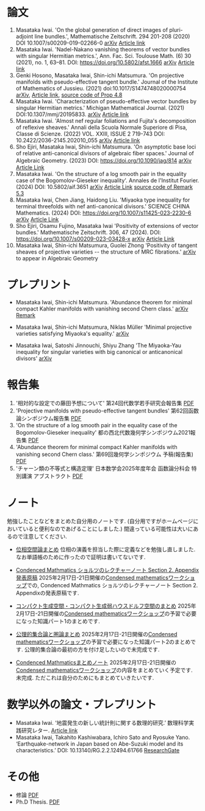 # **論文**

1. Masataka Iwai. 'On the global generation of direct images of pluri-adjoint line bundles.', Mathematische Zeitschrift. 294 201-208 (2020) DOI 10.1007/s00209-019-02266-0 [arXiv](https://arxiv.org/abs/1712.06293) [Article link](https://link.springer.com/article/10.1007/s00209-019-02266-0)
2. Masataka Iwai. 'Nadel-Nakano vanishing theorems of vector bundles with singular Hermitian metrics.', Ann. Fac. Sci. Toulouse Math. (6) 30 (2021), no. 1, 63–81. DOI: https://doi.org/10.5802/afst.1666 [arXiv](https://arxiv.org/abs/1802.01794) [Article link](https://afst.centre-mersenne.org/articles/10.5802/afst.1666/)
3. Genki Hosono, Masataka Iwai, Shin-ichi Matsumura. 'On projective manifolds with pseudo-effective tangent bundle.' Journal of the Institute of Mathematics of Jussieu. (2021) doi:10.1017/S1474748020000754
[arXiv](https://arxiv.org/abs/1908.06421), [Article link](https://www.cambridge.org/core/journals/journal-of-the-institute-of-mathematics-of-jussieu/article/abs/on-projective-manifolds-with-pseudoeffective-tangent-bundle/5C6BC1CD1D4F0E3A5CD8DDF2FD1D266F), [source code of Prop 4.8](https://github.com/masataka123/math/tree/master/polynommial)
4. Masataka Iwai. 'Characterization of pseudo-effective vector bundles by singular Hermitian metrics.' Michigan Mathematical Journal. (2021) DOI:10.1307/mmj/20195833. [arXiv](https://arxiv.org/abs/1804.02146) [Article link](https://projecteuclid.org/journals/michigan-mathematical-journal/advance-publication/Characterization-of-Pseudo-Effective-Vector-Bundles-by-Singular-Hermitian-Metrics/10.1307/mmj/20195833.short)
5. Masataka Iwai. 'Almost nef regular foliations and Fujita's decomposition of reflexive sheaves.' Annali della Scuola Normale Superiore di Pisa, Classe di Scienze. (2022) VOL. XXIII, ISSUE 2 719-743 DOI: 10.2422/2036-2145.202010_055 [arXiv](https://arxiv.org/abs/2007.13954) [Article link](https://journals.sns.it/index.php/annaliscienze/article/view/4935)
6. Sho Ejiri, Masataka Iwai, Shin-ichi Matsumura. 'On asymptotic base loci of relative anti-canonical divisors of algebraic fiber spaces.' Journal of Algebraic Geometry. (2023) DOI: https://doi.org/10.1090/jag/814 [arXiv](https://arxiv.org/abs/2005.04566)　[Article Link](https://www.ams.org/journals/jag/0000-000-00/S1056-3911-2023-00814-8/)
7. Masataka Iwai. 'On the structure of a log smooth pair in the equality case of the Bogomolov-Gieseker inequality'. Annales de l'Institut Fourier. (2024) DOI: 10.5802/aif.3651 [arXiv](https://arxiv.org/abs/2103.08779) [Article Link](https://aif.centre-mersenne.org/articles/10.5802/aif.3651/) [source code of Remark 5.3](https://github.com/masataka123/math/blob/master/chern.ipynb) 
8. Masataka Iwai, Chen Jiang, Haidong Liu. 'Miyaoka type inequality for terminal threefolds with nef anti-canonical divisors.' SCIENCE CHINA Mathematics. (2024) DOI: https://doi.org/10.1007/s11425-023-2230-6  [arXiv](https://arxiv.org/abs/2303.00268) [Article Link](https://link.springer.com/article/10.1007/s11425-023-2230-6) 
9. Sho Ejiri, Osamu Fujino, Masataka Iwai 'Positivity of extensions of vector bundles.' Mathematische Zeitschrift. 306, 47 (2024). DOI: https://doi.org/10.1007/s00209-023-03428-x [arXiv](https://arxiv.org/abs/2307.05022) [Article Link](https://link.springer.com/article/10.1007/s00209-023-03428-x)
10. Masataka Iwai, Shin-ichi Matsumura, Guolei Zhong 'Positivity of tangent sheaves of projective varieties -- the structure of MRC fibrations.'  [arXiv](https://arxiv.org/abs/2309.09489) to appear in Algebraic Geometry

# **プレプリント**

- Masataka Iwai, Shin-ichi Matsumura. 'Abundance theorem for minimal compact Kahler manifolds with vanishing second Chern class.' [arXiv](https://arxiv.org/abs/2205.10613) [Remark](https://masataka123.github.io/blog3/pdf/Torus_fibration_c2=0.pdf)

- Masataka Iwai, Shin-ichi Matsumura, Niklas Müller 'Minimal projective varieties satisfying Miyaoka's equality.'  [arXiv](https://arxiv.org/abs/2404.07568)

- Masataka Iwai, Satoshi Jinnouchi, Shiyu Zhang 'The Miyaoka-Yau inequality for singular varieties with big canonical or anticanonical divisors' [arXiv](https://arxiv.org/abs/2507.08522)

# **報告集**
1. '相対的な設定での藤田予想について' 第24回代数学若手研究会報告集 [PDF](https://masataka123.github.io/blog3/pdf/2019_02_18_hokoku.pdf)
2. 'Projective manifolds with pseudo-effective tangent bundles' 第62回函数論シンポジウム報告集 [PDF](https://masataka123.github.io/blog3/pdf/2019_11_02.pdf)
3.  'On the structure of a log smooth pair in the equality case of the Bogomolov-Gieseker inequality' 都の西北代数幾何学シンポジウム2021報告集 [PDF](https://masataka123.github.io/blog3/pdf/2021_10_31.pdf)
4. 'Abundance theorem for minimal compact Kahler manifolds with vanishing second Chern class.' 第69回幾何学シンポジウム 予稿(報告集) [PDF](https://masataka123.github.io/blog3/pdf/2022_07_20_Geometry_Symp_2022.pdf)
5. 'チャーン類の不等式と構造定理' 日本数学会2025年度年会 函数論分科会 特別講演 アブストラクト [PDF](https://masataka123.github.io/blog3/pdf/2025_01_日本数学会_homepage.pdf)


# **ノート**
勉強したことなどをまとめた自分用のノートです. (自分用ですがホームページにおいていると便利なのであげることにしました.) 
間違っている可能性は大いにあるので注意してください. 

- [位相空間論まとめ](https://masataka123.github.io/blog3/lecture/2022_集合と位相まとめ.pdf)
位相の演義を担当した際に定義などを勉強し直しました. なお単語帳のために作ったので証明は書いてないです. 

- [Condenced Mathmatics ショルツのレクチャーノート Section 2. Appendix 発表原稿](https://masataka123.github.io/blog3/pdf/2025_02_18_Condensed_Mathmatics_talk.pdf)
2025年2月17日-21日開催の[Condensed mathematicsワークショップ](https://sites.google.com/view/condmathomu/home)での, Condenced Mathmatics ショルツのレクチャーノート Section 2. Appendixの発表原稿です. 

- [コンパクト生成空間・コンパクト生成弱ハウスドルフ空間のまとめ](https://masataka123.github.io/blog3/pdf/2025_02_18_CGWH.pdf)
2025年2月17日-21日開催の[Condensed mathematicsワークショップ](https://sites.google.com/view/condmathomu/home)の予習で必要になった知識パート1のまとめです. 

- [公理的集合論と圏論まとめ](https://masataka123.github.io/blog3/pdf/2025_02_18_set_category.pdf)
2025年2月17日-21日開催の[Condensed mathematicsワークショップ](https://sites.google.com/view/condmathomu/home)の予習で必要になった知識パート2のまとめです. 公理的集合論の最初の方を付け足したいので未完成です. 

- [Condenced Mathmaticsまとめノート](https://masataka123.github.io/blog3/pdf/2025_02_18_Condensed_Mathmatics_seminarnote.pdf)
2025年2月17日-21日開催の[Condensed mathematicsワークショップ](https://sites.google.com/view/condmathomu/home)の内容をまとめていく予定です. 未完成. ただこれは自分のためにもまとめていきたいです. 


# **数学以外の論文・プレプリント**
- Masataka Iwai. ‘地震発生の新しい統計則に関する数理的研究.’ 数理科学実践研究レター. [Article link](https://www.ms.u-tokyo.ac.jp/lmsr/pdf/2019-6.pdf)
- Masataka Iwai, Takahito Kashiwabara, Ichiro Sato and Ryosuke Yano. ‘Earthquake-network in Japan based on Abe-Suzuki model and its characteristics.’ DOI: 10.13140/RG.2.2.12494.61766
[ResearchGate](https://www.researchgate.net/publication/335443738_Earthquake-network_in_Japan_based_on_Abe-Suzuki_model_and_its_1_characteristics_2)

# **その他**
- 修論 [PDF](https://masataka123.github.io/blog3/pdf/weak_geodesic.pdf) 
- Ph.D Thesis. [PDF](https://masataka123.github.io/blog3/pdf/phd_iwai.pdf)


<!---
# **コメント**

- 'On the global generation of direct images of pluri-adjoint line bundles.', 
修士論文があまりにも悪く, 修士以後特にやることも定まらず, 博士１年の秋まで迷走していた.
(Monge-ampere, K-stabilityとかいろいろやったがよくわからんかった...)

そんな中, 博士1年の夏に友人の家に述べ２週間ぐらい一緒に暮らしていた(ファイナルファンタジー１５飯生活)時に, 指導教官にこういうの(Dengさんの論文とか)読んでると連絡し, そっから指導教官の手取り足取り丁寧な指導によりなんとか論文になった.
でも今思うと, この論文はかなり指導教官のテクニックが使われていて, 自分の論文と言っていいものか...(指導教官のShafarevich写像に関する論文とかこんなテクニック多い).

その後(指導教官の反対を押し切って)arXivに早速投稿. すると3日後にDuttaさんから「結果が被った」と報告があった. arXivに投稿して正解だった....(そのことを報告した際に指導教官から「そうですか」の一言のみ頂いた).

その４ヶ月後に村山さんにお会いする機会があった.何か喧嘩らしきことが起こるかと思ったが, そんなことはなく, 村山さんから「あんな短く証明できるのはすごい」というお言葉をいただいた. 私は村山さんに「log canonicalの時にも拡張できるのはすごい」と言った.お互いがお互いをほめ合うことになった.(log canonicalは解析的にはどうしようもないので, やっぱりDutta-Murayamaはすごい, Dutta-Murayamaは他にも応用があるし...)

Mathematische Zeitschrift.に掲載

ちなみに指導教官に訂正してもらった際に「あなたの論文の謝辞に私の名前を書かないでください」と明記された.後世に伝えていきたい.

この時期はゼルダの伝説 Breath of the Wildをめちゃくちゃやっていた. おそらくこのゲームはいろんな人に勧めているし, 誰もが面白いと言っていると思う.



- 'Nadel-Nakano vanishing theorems of vector bundles with singular Hermitian metrics.', 

後輩のセミナーで消滅定理に関することを聞いてて, もっと簡単に証明できるんじゃないと思って書いた. 書いた当時はこれとか絶対応用あるやろっと思ってarXivに投稿したが, よく考えてみると藤野先生の結果のマネっぽいし, うーんって感じ.まあ誰か応用してくれると嬉しい.

Annales -Mathmatiques- de la Facult des sciences de Toulouseに掲載予定.

この時期はゼノブレイド2にハマっていた.ゼノブレイド2は戦闘システムに癖があるゲーム. ただハマるとすごく快感がある面白いゲームだった. あと音楽良すぎてサントラも購入した.


-  'Multiplier ideal sheaves and local geodesics for plurisubharmonic functions.' 
修士論文. 今見返してもやっぱりひどい. 指導教官に投稿しろと言われたが, とてもじゃないが投稿できるレベルではない. 



- 'Characterization of pseudo-effective vector bundles by singular Hermitian metrics.' 

pseudo-effectiveに関して調べてたら, 特異エルミート計量で特徴付けられるんじゃね?って思って書いた論文.当時はこれめっちゃいいやんと思ったが, 2年ぐらい経ってから見ると, いやこれ結構当たり前のこと書いているなあって思う.まあtangent bundleがbigに関する構造定理を付け加えたし, 面白いかも.

Michigan Mathematical Journal に掲載予定.

この時期はモンハンワールドにハマっていた.マルチで常に海外交流をしてたように思う. 大剣と弓を主に使っていた.




- 'On projective manifolds with pseudo-effective tangent bundle.'

博士２年ぐらいに考えてた問題.でも全くわからず, そのご就活やらなんやらで数学を一時期離れてた.(競技プログラミングにはまったのも博士２年の時)

科研費余ってたので博士２年の2月にCIRMの研究集会に行った. その行きの飛行機で松村さんの論文見ればできるんじゃないと思い, その後いろいろと考えた.(ちなみにWangくんにあったのもこの研究集会. この研究集会で藤野先生, 藤澤先生と一緒にマルセイユ観光した. この研究集会の後に日経のプログラミングコンテストあったし, いろいろ忙しかった...)

その後できたと思って松村さんにメールしたところ,英語的にも数学的にもいろいろミスが見つかった. 4月に松村さんにお会いし, ４日間ほど議論した. ちょうど私のセミナー発表があって, そこに出席してた細野さんにセミナー後「ベクトル束のsplit」に関して質問し, それがきっかけで細野さんも一緒に混ざった. lineグループでの議論の末5月に理論的なことは完成.結局博士２年の時に考えてた問題は斜め上の解答(葉層理論)でとけた. 

その後松村さんから分類に関する質問が出て, 分類をすることになった(Chapter 4). 6月に再度東北大学に行き, 分類をすることに. ただ松村さんがminimal surfaceに関してはもう分類してたので, 結局Blow-upのところだけが問題となった.これは「Python使えばいけるんじゃね」と思いプログラミングして解決した.(こんなところでプログラミングが役立つとは人生よくわからん...)

後日談だが, 他の研究者から「 I must admit that I am still amazed by the computations that H-I-M do in Section 4 of their paper」と言われた. 

Journal of the Institute of Mathematics of Jussieuに掲載決定
この論文は私はかなり好きである. 著者全員の個性・良さが出てる論文だと思う. 

arXivに提出していたぐらいの時期はファイアーエンブレム風花雪月にハマっていた. 1ルート70時間かかるしそれが4ルートもあるしとかなりハードなゲームだったルナティックむずかしすぎる...




- Ph.D Thesis.
博論はめちゃくちゃ適当に書いた. 修論を除く上の４つの論文はまとめただけである. Fujita分解やZhengさんに送ったメールなどを最後に書いた. (Miscellaniesという言葉を使いたかっただけである.)  
博論の謝辞はめちゃくちゃボケようと思って書いた. 友達に見せたら「この謝辞は面白い」と絶賛だった. 各パートについてもう少し踏み込んだことを言う.
・高山先生への謝辞 
私は高山先生から何一つ学ばなかったので, それを御礼するふりをしながら書いたつもりである. 結局修士博士時代, 研究室で学んだことは無駄であった. 2020年はこの(無駄に)学んだことを綺麗さっぱり落とす年であった. 
・松村さんへの謝辞 
現在の研究方法は全て松村さんから教えてもらったように思う. 初めて共同研究をしたとき「これがプロの研究か...」と驚愕・落胆した. 以前やってた研究方法や研究室セミナーは全てぬるま湯だったのである. それ以降(2020年以降), 私はこの方法で研究するときめた. 松村さんには常にお世話になっているので, 感謝しかない.  
・研究室の人への謝辞. 
結局高山研究室の人々とは疎遠になってしまった. 小池さんや松村さん以外とはあまり連絡をとっていない. 研究室の繋がりとはそんな物である.
・家族への謝辞 
実は私の家族は私が何をやっているかよくわかっていない. 修士一年から金銭面で自立していたので, あまり詳しくいってなかったのである. (両親は博士課程もよくわかってないと思う) そういう面で何もいってこなかった両親には感謝である. (両親によって修士博士を諦めた例もあるので...) 私は家族との関係が非常に良いし, 今までやってこれたのも家族があまり干渉しなかったからである. (だって普通だったら"働け"っていってきてもおかしくないし)  "いつも暖かく見守ってくれてありがとうございます"は姉から「こういうこと書いたら?」と言われて書いた.
・高校の同級生への謝辞 
博士修士は遊んでいた思い出しかない.(論文を書けるほど勉強はしてたと思うがなぜか勉強していた時の記憶がない. 遊んでいた思い出しか頭の中にないのである.) 学部時代の方がかなり勉強してたと思う. 学部時代は全然家から出ないし趣味もそんなになかったので, 彼らのおかげで趣味が増えて人生が良くなったと思う. 
友人Aが神社好きで, 私もその友人とよく旅行に行っていたので, 旅行や神社仏閣巡りが私の趣味になった. 青春18きっぷでの旅行も修士1年にやったことである. 修士博士といえども結局は学生なので, 夏休み春休みにはよく旅行に行った. 
 2週間に及ぶゲーム合宿は博士1年に友人Bとやったことである. 友人Bに「スプラトゥーン」を進められ, めちゃくちゃ面白かったので, 京都に押しかけて合宿をしたのである. ゲーム機を持っていなかった私がゲームをやり始めたのも彼の影響である. この合宿ではファイナルファンタジー15で主人公が食べた料理と同じ料理を食べる「ファイナルファンタジー１５飯生活」を行った.  
 博士3年に友人Cと8年ぶりに出会った. 彼はボードゲームを大量に持っていた. そっから高校時代の同級生何人かと8年ぶりに会って, 月一回ボードゲームをするようになった. みんな働いていてまともになっていたのには非常に驚いた.  博論提出２週間前に行くドイツ旅行も友人Cが誘ったことである. なかなかhardでFunnyな旅行だった. 私がいった旅行ベスト５に入る. 
 謝辞に書ききれないが高校の同級生とはかなり遊んだ. 今でもよく会っている.  
・数学科の人々への謝辞 
主に318など遊びに行っていた研究室への感謝である. リンクのところでも書いてるが, 私は自分の研究室(326)にはあんまり行かず, 317,318に遊びに行っていた. (他にも4階に遊びに行っていた) 修士時代と博士1年くらいまでは荒野さん周りの人が多くいたので, かなり楽しかった. 博士2年に競技プログラミングにハマると, 318で競プロしに行ったりした. (鶴崎くんにあったのも競プロつながりである). ただ博士3年になると, 遊んでくれる人がほぼいなくなったのである.いろんな人がいなくなったことで, 317は真面目な研究室になっていた. 今まで遊ぶために行っていた大学が遊べる場ではなくなっていたのである. そのため博士3年から大学にはあまり行かず高校の同級生と遊んでいた. なんかそれもあってか結局疎遠になってしまった(まあ無職時代に同期や数学科の人とはあまり会わないようにしていたのもあるが...) まあ同じ業界にいるのでいつかは会うと思うし, その感じでいようかと思う.




- 'On asymptotic base loci of relative anti-canonical divisors of algebraic fiber spaces.' 

9月に松村さんが東京に来て$B-(-K_{X/Y})$が$f$でdominantに落ちない場合について考えようという結論に至った. そこでCampana-Cao-Matsumura見ながら調べると, $B-(-K_{X/Y})$が$f$でdominantに落ちない場合には$f$がlocally trivialになることがわかった.(当時これには信じられず何回も見直したが...). ちょうど10月に大阪で松村さんと会う用事があったのでそこで言おうと準備した.

偶然にも同じタイミングで, 江尻さんから(權業さんを通して)「Campana-Cao-Matsumuraの数値的小平次元の等号成立の別証明ができた」と聞いた.そんなわけで, 10月に大阪で江尻さんの別証明を聞いた. 非常に簡潔に証明できてて驚きしかなかった. 江尻さんの発表後, 松村さんと2人で「$B-(-K_{X/Y})$が$f$でdominantに落ちない場合には$f$がlocally trivial」に関して議論した.次の日に江尻さんの研究室に2人で押しかけ, 情報共有し, 共同研究しようと言うことになった.

その後は江尻さんはB+,B-のinclusion公式とかいろいろ見つけ出し, 松村さんは-K_{X/Y}のsemiampleの時のup to finite etaleで直積の構造になることを示し, いろいろ付け加わって今の形になった.(私の仕事がやっぱり少ない気がする, 申し訳ない....)

arXivに出した時期は集まれどうぶつの森にハマっていた. 500時間ぐらいやった気もする.東大寺作ったり遊園地を作ったり色々したと思う.

Journal of Algebraic Geometryに掲載決定. 掲載決定まで2年かかった. 実は1回rejectを食らったのだかその理由は「レフェリーは良い論文だといっているが総合的に判断してrejectにしました」というなんとも嫌な気分になるrejectだった. 2年経った今でも内容的には面白い論文だし結構意外な結果が多いと思うのだが, なんか知名度が低い. ちょっと悲しい気分である.



- 'Almost nef regular foliations and Fujita's decomposition of reflexive sheaves.' 

博士２年の時にCatanese-KawamataのFujita分解の別証明はあるかと疑問に思った.偶然にも, 博士３年の7月に解決した.ただあまりにも簡単だったので, これだけでは論文にならないと思い, そのご応用についていろいろ考えたが特に何も得られなかった.

そんな中2020年4月に[LOY20]が出て, 早速読むことに. [LOY20]読んだ後に, 簡単な場合だったら言えるんかなーって思い, まあとりあえずalmost nef regular foliationで考えてみるかと言って考えた. 

ひとまずFoliationに関して知識を得るためにDruelさんの論文を５本ほど読んだ. するとnef anticanonical bundleに関する予想があり, 「これEIMでやったやつやん」ってなり即座に解いた.それじゃ面白くないから等号成立条件についてもっといいことが言えそうと思い調べた.(rationally connnected leavesに関しては, Ejiri-Gongyo見ててもどっかにrationally connectedは出るだろうと思った)

再びalmost nef regular foliationについて考えることに.algebraic partのrelative MRC調べればいけそうかなっと思っていて調べてたら, 「ん？なんかこれFujita分解に似てるな」と思った.その発見の後からmain theoremは早かった. (姉の家の引っ越ししてる際にも考えてた)

でもあまりにも簡単にmain theoremが言えているので, 投稿しようかどうか悩んだ. 
「まあDruelさんの予想も解いてるし, relative MRCについても書いてるし, そこまで自明でもないやろ」と言うことで投稿することにした.と言うわけで問題を考えてから2,3ヶ月で投稿することにした. 

Annali della Scuola Normale Superiore di Pisa, Classe di Scienze. 掲載決定
アクセプトまで3ヶ月と早かった. singular Hermitian metric使わない論文はアクセプトが早いのでは...とも思ってきた

arXivに出した時期はゼノブレイド definitive editionにハマっていた. ストーリーが暗い感じで常に面白く, 戦闘システムがゼノブレイド２よりもわかりやすいと思う.個人的にはゼノブレイド２よりもゼノブレイド１の方が好きである．



-'On the structure of a log smooth pair in the equality case of the Bogomolov-Gieseker inequality' 

2021年10月から半年間京都大学勤務となった. とはいったもの通勤する必要なし, 家にいたまま毎日決まった時間に勤務状態をメールするだけ, 以前と暮らしは変わらなかった.

まず初めにCampanaのOrbifold slope rationally connectedの論文を読んだ. これは正直読んだもののよくわからず, 次にWangくんの予想"-Kx がnefなklt varietyのregular locusの基本群はalmost abelian"をやってみた. ただこれはklt orbifold pairで-(Kx + D)がsemipositiveな場合でしかできず, 証明もorbifoldにしただけで, あんまりいい結果ではなく, ボツとなった(2022追記: これはどうもclaudonさんの学生が解いたようだ. 方針はPaun先生の方法と全く変わらなかった.)

とかなんとかいっている間に2021年になり, とりあえず[GKP20a]を読むことに. 安易にも「klt pairはorbifold tangent bundle定義するの難しい上に[CCM21]で結構わかっているからやっても意味ないし, log canonicalは難しそうだから, log smoothだったらできるんじゃない?」と思い, 前々から読んでた[DLB20]をもう少し詳しく読んだ. ただ[DLB20]はあり得ないくらい難しかったので, これもう少し簡単にならんか?と思ってたら, sRC quotient使えば言えそうだとわかった.(これは結局間違ってたのだが, まあできたし良しとしよう). とかとかいっている間にTheorem 1.4は完成. Kobayashi-Ochiai型の定理も[FM20]でできてたしこれは簡単に言えた. 

じゃあTx(-log D) がnumerically projectively flatだったらなんか言えるんじゃない?と思って調べたがあんまりわからず, とりあえず, Grauert理論と最近の複素幾何で発表することに. その研究集会でDaniel Greb先生の講演聞いてたらklt varietyの場合はわかっているらしく, ほうほうと思って論文[GKP20b]を読んだ. すると"H^1(X, /Omega^1)=0になることはない"という簡単な事実が書いてあった.(人間簡単なことには気づかないものである.) え,じゃあ分類できるんじゃないと思い, [FM20]を見ながらFujita \Delta invariant用いて分類ができた(まあ間違ってたんだけど). その後, 松村さんとセミナーして, Exampleの計算方法(その時には(P^n,H)と(F1,D)しかなかった)も教えてもらい, ガチで計算してExampleをえた.(人間簡単なことには気づかないものである.)

ところが藤野先生に論文を見せたら, 重大なミスが発覚. 実はその分類間違っており, 分類に外れた結果がでた. 具体的にはExampleで(Fm,D)も例になっていた. ということでTheorem 1.5はかなり弱い形になった. まあでもminimal modelの時は分類できたからいいんかなあ・・・

ということで論文を改めて見てみると, Theorem 1.4,1.5は, まあそこまでって感じ. (一応[DLB20]の簡単な証明にもなってるしええかな). Proposition 1.6がかなり面白く, 自分でもよう見つけたなと感嘆する限りである. この例って意外と知られてないし, [GKP20b]との違いが出てて面白いと思う. 一時は論文を出すか迷ったが, 自分が面白いと思う点があるので論文にして出すことにした. (まあ論文なぞ自己満足なので, 自分が面白いと思ったものを出すだけである. 面白くない論文はよくない論文誌にいくだけである)

後, まさかiitaka algebraic geometryが役に立つとは思ってなかった. 学部4年の時に高木俊輔先生とのセミナーで読んだ本だが, その後役に立つとは...Fujita \Delta 種数もこの本に書いてあったしなんか覚えてた内容がこの時期になって使うとは人生何が起こるかわからん. 

arXivに出した時期はリングフィットアドベンチャーにハマっていた. 
またこの論文は絶対に3月26日までに提出すると決めていた. モンハンライズが3月26日に発売される. 3月26日以降は忙しくなる. 現に今も体験版第二弾が出てきて忙しい. 今日も狩りをしなければならない. 体験版の時点でプレイ時間が40時間を超えている. これから忙しくなりそうだ. (結局2021年はモンハンライズを500時間もやってしまったのであった...)

Chapter 5での未解決問題は2021年12月にDruelさんが完璧に解いてしまった. 実は私もやろうとしていてできなかった問題だったのでちょっと悔しい. (10月に長岡くんに会ったときに, 致命的なミスを指摘されて, そっからできなかったのである...)

Annales de l'Institut Fourier に掲載決定. 結構好きな結果だったが, 2021年12月にDruelさんが完璧に解いてしまってから興味を失ってしまった. なのでまあ論文がFourierに掲載されたのは普通に嬉しい. ただ自分の限界も感じる論文でもあった. 



- 'Abundance theorem for minimal compact Kahler manifolds with vanishing second Chern class.'

2022年6月からRACMaSに勤務することになった. 身分は助教となり, 社会人といえば社会人となった. しかし週一回大学に行けばよく, 家で研究してればいいらしく, ちょっと暮らしが変わっただけであった. (まあ仙台に引っ越したので, そこは変わったが... 東北の神社仏閣を旅行できたのは非常に楽しかった.)

せっかく東北大学に来たのだから, 何か松村さんと議論がしたいと思い, 3年ほど前に松村さんから渡された論文[WZ02]を読むことにした. これが解読できて応用すればnef cotangent 束の研究ができると思ったからである. また論文の大雑把な内容は理解しているつもりで, Fujita分解が使えると本気で思っていた. 結局この論文は１ヶ月かけて解読できたのだが, 大した応用もできず, この方向性の研究はボツになった.

そっから3ヶ月間(7月から10月)くらいはひとつ前の論文のChapter 5での未解決問題に取り組んでいた. おそらくLCでの消滅定理を拡張すればいけると思って, LCの場合のBogomolov-Sommese消滅定理取り組んだが, 大したことは言えなかった. この研究はある程度までできていたが, 10月に長岡くんに会いに行ったら致命的なミスを指摘され, それが理由でボツになった. 

11月の第一週, 何かネタを探して歩いていると, ふと「数値的小平次元1の場合のGrifith semipositive cotangent (nef cotangent)束のアバンダンスは言えないかな」と思った. 
なぜそう思ったのかわからない. (卸町神社の神託といえばそれまでだが.) ただ以下の論文が手がかりとはなっていた
・[GKP21] GKP21ではアバンダンスを解いていた. そのトリックは数値的小平次元が1で小平次元0みたいなことが起こり得ないことを示していた. 数値的小平次元1なら何か簡単に示せそうとは思っていた.
・[Ou17] 2次のチャーンクラスが消えていて数値的小平次元が1の場合, semistable bundleのフィルトレーションでかけていることが分かっていた. そのフィルトレーションが自明な時, それは[GKP21]と同じ状況である.
・[Koike21] アバンダンスを解くにはMonge-Ampere foliationが鍵となる. [WZ02]でもそのfoliationが使われている. 小池さんの論文では数値的小平次元が1の場合のMonge-Ampere foliationの正則性が調べられていた.
そこで1週間かけて考えると, いとも簡単にprojectiveの場合は解けてしまったのである. Touzet16によってほぼ知られていたfoliationやFujita分解, [GKP21]のShafarevich mapのテクニック, [Ou17]の定理などを合わせたらできてしまった. これがChapter 3の内容の原点である(最初はProjectiveでnef cotangentに限定していた)

そこで松村さんに報告したら, 「Fujita分解のテクニックが面白いからそこを深めましょう」ということになり, 共同研究することになった. ただFujita分解からはアバンダンスが言えず, もしかしたらnef cotangent束のアバンダンスはFujita分解とあまり関係ないのではとなった. これはまずい, ボツになるのかと思ったが, 結局は松村さんが調べ尽くしてくれ, 実のある内容ができた. それがChapter4の内容である.

RACMaSにいるうちに論文を出したかったので, 2022年3月までには出そうと言っていた. ただ12月から2月くらいまでは松村さんがお忙しかったので, 私は待ちの状態が続いた.そこで12月のうちにProjectiveでnef cotangentのアバンダンスを書き終え, あとは適当に時間を潰していた. ところが, 1月下旬に[LOYWZ21]や藤野先生の論文を読んでいると, 「あれprojectiveの場合の証明はまどろっこしいことをしているかもしれない」と思った. 「これはやばい, またボツになるのか」と思ったが, 卸町神社に行った後にふと「compact kahlerにしたらいいんじゃない?」と思い研究を進めた(なぜそう思ったのかわからないがこれもまた卸町神社の神託であろう) そこでもう一回Touzet16あたりを調べていると[PRT21]の論文にぶち当たり, Special varietyを結びつくアイデアがでた. またまた1週間かけて考えるとcompact kahlerの場合ができてしまった.  しかも2次のチャーン類が消えてることからnef cotangentが出てしまったのである. これはcompact kahlerでnumerically projectively flatの同値性を証明する際に用いたテクニックを[Ou17] の分類に応用するだけであった. 以上がChapter 3, 5, 6の内容である.

さて結局のところこの論文はかなり運よくできた論文である. 
・長岡くんが前の研究を否定してくれた. 長岡くんに指摘されてなかったらこの研究のスタートは遅れていた.
・2回ほど謎の神託を得た. 私はいつも, ある1週間の間にアイデアがふと降りてきて, それを1,2ヶ月で練って論文にするので, そこまで珍しくない. ただ普段は１つの神託で１つの論文を作るので, 今回は２つの神託を用いている. 論文には"待ち"と呼ばれる発酵させる期間が必要だとわかった.
・他の人に解かれていなかった. 私は偉い人のアイデアをつなぎ合わせただけである. 何か新しい手法を生み出したわけではない. このアバンダンスは気づけば簡単な定理だが, なぜか誰も気づいていなかった. ある人から「Special varietyと関連づけるとは思わなかった」と言われた.

arXivに出した時期はあまりゲームをやっていない.ちょっと思い返すと2021年にモンハンが出てそれを500時間ぐらいやっていた. 最初は狩猟笛を使ってたがライトボウガンが強すぎてそっからずっと使っていた. 2022年6月にサンブレイクが出るので, ちょくちょく勘を取り戻さないといけない.
その後は女神転生5をやっていた. 60時間ぐらいだと思う. あれほど化け物が出まくるゲームはあまりないと思う. その後fire emblem 風花雪月をまた100時間ぐらいやった. 
それから2月3月はなぜか四六時中数学のアイデアが降りてくる日々が続き, ゲームをやる余裕がなかった. (まあこれは神託みたいなものだと思う.) 論文を出しちょっとゆったりしたいので何かゲームをしたい. (十三機兵防衛圏とかすすめたい)

最後にアバンダンスに関して思うことを述べておく. generalなアバンダンスは難しいが, nef cotangentやGriffith semipositive cotangentの場合は結構あっさり解けるのではないかと思っている. 
理由としてこれらはAbelian varietyとample canonical に分解される. つまりCYやHKなど難しい多様体がでない. Abalian varietyはmoduliもわかっているので, これらの多様体は簡単な構造をしている. また[WZ02]によってGriffith semipositive cotangent＋Kahler conditionの場合はアバンダンスがわかっているのである. 
とりあえず[WZ02]の別証明を早く知りたいところである. Griffith semipositive cotangentの場合, パッと思いつく方針として, 計量hによるRicci kernel foliation(Monge-Ampere foliationの一種)を作り以下を考えれば良いと思う.
1. Monge-Ampere foliationの正則性を示す. (これは[Koike20]が鍵になると思う.)
2. それがalgebraiclly integrableを示す([Bost01][Druel17]などなどを使う?)
ただこっからさっぱりわからない. (そもそもアバンダンスの研究は帰納法を用いるものを除けばかなり少ない. それほど難しいのだと思う. )



- 'Miyaoka type inequality for terminal threefolds with nef anti-canonical divisors.'
初めての海外の人との共著である. しかもJiangさんと共著を書くことになるとは, 8年前(2015年)の私は想像できただろうか.

2023年3月JiangさんとLiuさんの論文が出た. その論文のconjectureに「weak Fanoのc2c_1^{n-2}はpositiveになるか?」と言うものがあった. 
私はこの論文を見て「こんなん絶対できるやろ」と思った. その日"Fano大魔神"こと藤田さんにお会いすることがあったので, 色々と話した. 藤田さんも「できそうですよねー」と言う感じだった. 

とかなんとか二週間くらい考えてたらできた. 家族旅行の車内で考えてたら以前使ってた道具と最近出したアバンダンスの道具を組み合わせたらすぐできた. すぐさまpdfにする作業をして, 4月1日に送った. 

pdf送ったらJiangさんから返答があった「Iwai? ああ覚えてるわ，確か高山のところの学生やったよね? んでこの議論はあってそうやわ.」なんとJiangさんは私のことを覚えていたようである. これにはびっくりした. Jiangさんは小池さん中村さんと同い年で私とまあまあ離れている. 修士の時私は川又研セミナーには行ってなかったので,何で知ってたんだろうか? 
ちなみにJiangさんは私の院生室にはかなりきていた. 私が修士１年の時, 私の院生室は留学生の人が多く, Jiangさんは中国人留学生のなかでリーダー的な存在だった. Jiangさんが中国人留学生を集めてパーティーなどを計画していたらしい. 現にJiangさんが卒業してからはそのようなパーティーがあまり開かれていなかったように思う.

Liuさんからはかなり質問が来た. 「この引用あってる?」「もう少し何かできない?」「これってなんでなの?」などなど. 松村さんから聞いてたが, かなり熱心な人だと思った. それは藤野先生の弟子だからなのかな？とも思った.

 その後LiuさんJiangさんが私の議論のチェックを行った.しばらくしてからLiuさんから「これ論文にするん？もししないんだったら共著にしようぜ」と言ってきた. 私はこれだけで自分で論文書くのもなあと思ってたので「ぜひぜひ」と返信した.(だってアブスト・イントロ書くの大変なんだもん...これだけだと論文にはならなさそうよね...内心「ラッキー」と思った)
 あとはLiuさんが全てやってくれた. 英語も直してくれたし些細なミスも直してくれたし, なんだかおんぶにだっこ状態でひたすら「ありがとう」と言った. (こんなんだから自分で論文書けなくなってるんかな...?なんか最近単著書いてないよね?こうして人はどんどんだらけていくのだ...)
 
海外の研究者でしかも代数幾何学のプロとのメールが続いたので, 非常に面白かった反面体力もかなり使った. ゴールデンウィークで実家にいる時にもメールをうっていた. かなり良い経験だったと思う. そしてこれは共同研究て言っていいのかとも思った.(松本さんにこの話をしたら「てか著者に"問題といた"ってメールしたの！？」って返された. 問題といてメールしたほうが楽じゃない...?)

最近ゲームができていないと言うのが実情である. 大学の仕事ってまあまあ忙しいと思った. (まあ授業準備が揃ってないからと言うのも事実である.) あんまりゲームやってはないが, ポケモンSVを先週なんとか終わらせた. 可愛いポケモンでクリアを目指した. 可愛いポケモンでクリアを目指すと, 属性がフェアリーに固まり困る, と言う経験をした. ストーリー的にも面白かったと思う. 
あとはゼルダ新作が出るので今週はそれが楽しみである. 

SCIENCE CHINA Mathematics に掲載決定.
この共同研究の後, Haidong Liuさんには2023年11月に日本で, 12月に北京で会った. とても気さくで良い人だった. 
そしてさらにHaidong Liuさんから2025年6月の北京の集会の招待を受けた. ありがたい. 
その集会, 日本人講演者は「藤野先生・谷本先生・藤田さん・橋詰さん・岩井」と「え？私が喋っていいのか？」と思ったが, 講演後に谷本先生から褒めてもらって結果やってよかった. 
もし潤沢な科研費が当たって, 日本で集会が開けるなら(お世話になったし)Haidong Liuさん含め親しい人を呼びたいなあと思った

-  'Positivity of extensions of vector bundles.'
江尻さんとは2回目, 藤野先生とは初めての共同研究である.
まさか藤野先生と共著を書くことになるとは, 8年前(2015年)の私は想像できただろうか.
M1の時にMMPをやってた友人にちょっと自慢したい. まあ彼はファイナンスの方に興味を持って数学の興味は失ったと思うので, そんな自慢しても意味ないと思うが...

さてこの結果の感想を言うと, 「めちゃくちゃ悔しい！」そして「非常に申し訳ない」
2023年6月末に藤野先生から「pseudo-effectiveのextensionはpseudo-effectiveですか？」と言う質問が来た．
細野-岩井-松村のQuestionとして書いてたものである. 2019年に松村さんと考えてできなかった問題だった.
私は「梅村先生の論文の方法を特異計量に使ったらできそうです．」といい1週間近く考えていた. 
6/30に江尻さんに会った時にも「Fulger-Rayの論文では反例あるって予想してるんですけど, これは絶対彼らが勘違いしてるんですよ〜」みたいな感じで言った.
ところが7/1に江尻さんからいきなり「反例があります」とメールが来た. 思わずサイゼリヤでメールを見た時は「まじかー」と声を出してしまった. そっから今の論文の形になった.
今回に関しては私は本当に何もしてない. 申し訳なさすぎてとりあえず二人には謝った. 

あと二人とも仕事が早い! 江尻さんの作業スピードと藤野先生のメールでのアドバイスのスピードがかなり早かった.
1日1日で状況がどんどん変わっていくし, 正直私はついていくのに精一杯だった. 
そして日曜の夜に飲んで, それで修正作業が遅れてお二人に迷惑をかけた. 申し訳ない. (でも日曜の夜くらい飲ましてよ・・・とも思った. まあこれは私が悪いので仕方ない.)

藤野先生からの質問メールが6/23でArXiv投稿が7/11. 18日しか経ってない. ただこの18日は最も濃い18日だったと思う. 
また「これがトップクラスの研究者か」と江尻さんと藤野先生から感じた. 
私はトップクラスにはなれないなあと思った研究であった. 

5~6月はゼルダ新作を楽しんだ.100時間ぐらいやったと思う. ストーリーも良かった. 
ストーリークリアするまでハートを制限して遊んでたが, それも良かったと思う. まあGameoverになりまくったけど.
フィールドを歩いているだけで楽しいゲームはこれくらいしかないと思う. 地下探索も楽しい. 全てにおいて楽しかった. 
そして今, 7月はかなり忙しい. ゲームする時間がない. ただこれではいけないと思いとりあえずゼノブレイド３を始めた. ちょっと時間をとってやっていきたい. 

Mathematische Zeitschrift. に掲載決定.
この共同研究のゆえもあって, 藤野先生からとある依頼がきた. 
まだ2025年の時点ではわからないが, 今後が楽しみである. 

- 'Positivity of tangent sheaves of projective varieties -- the structure of MRC fibrations.' 
松村さんとは4回目, Guolei Zhong さんとは初めての共同研究
簡単にいうとHosono-Iwai-MatsumuraのKLT版である.

はじめにこの研究をやろうと言い出したのは私でも松村さんでもない.  Guolei Zhong さんからやろうと言い出してきた.

時を遡ること2023年2月. 私は韓国の研究集会"Korea-Japan Conference in Algebraic Geometry"に遊びに行った.
その時Guolei Zhong さんがpsef tangentの研究をやってたのを知った. その後共同研究をし始めたがなんとHoring-Peternelと被っていたことがわかった. そっからそのklt版がわからず, 3ヶ月ぐらい音信不通になった(これは主に私が悪い)

ところが6月, フランスへの飛行機に乗る前にGuoleiさんから「almost nef tangentの構造とかわからん? Abelian varietyぐらいはわかるんじゃない？」ってメールが来た. 
フランスで5時間電車乗っている際に,  「Abelian varietyのとこはわかった」って言ってQ-chern classの議論などを書いて結果を送った(今の3.1と3.2) じゃあなんかしますかってなって１ヶ月overleafでやりとりした. almost nef tangnetは半分くらい完成していた.
一方6月下旬ぐらいに松村さんと別件で話していると. 「positvely curved tangentならできるかもですね」と松村さんからラインが来た. じゃあ一緒にやりますかってなり, 7月ぐらいに4.5章の内容がほぼ確定した. 
6章の内容は松村さんが4章の内容を書いていてやることないときに, Guoleiさんが書いたものから思いついた. 個人的に具体例があることもわかりかなり好きである. 
7章の内容はGuoleiさんが根気でやった内容である. 

この研究一番面白かったかもしれない. 普段私はわからんところで詰まってそのまま放置が多いのだが, Guoleiさんは謎の根気でちょっとした結果を書いていく. それを見て私がちょっと進める, と言った感じでどんどん結果が広がっていた. 
いつも共同研究は個人の力の合わせ技が多かったので, 今回は本当に"共同"している感じがあった.
そしてGuoleiさんがとにかく優しい! わからんかったら一緒に考えてくれるし, 細かい議論をきちんと埋めてくれるし, 論文を探し出してきてすぐに教えてくれる. この研究はGuoleiさんなしではできなかったんじゃないかと思う. 
みんなのいいところも出たし個人的に一番好きな論文である(Hosono-Iwai-Matsumuraを塗り替えたかも.)

しかし代数幾何学勢は常に研究しているのかと再認識した.
Guoleiさんは朝9時から夜1時までずっといた. 休日もいた. もうびっくりした. 休みはないっぽい.
松澤さんに聞いたら「De-Qi Zhang研の人はパワフルやからなあ」と言っていた. パワフルすぎひん??と思った. 
彼は努力・根気という圧倒的な力で結果を出す素晴らしい研究者だと思った. 
私は他人の能力をトレースして謎の信託でちょっとした結果を出す人なので, もうちょい彼を見習らって根気で結果を出さないとなと思った. 

最近ゲームはあんまりしていない. ゼノブレイド3も途中で放棄している. 
この研究でやる気を全て取られてゲームする根気がなくなったのである.
もうちょい力をつけないといけないと思った. やる気などである. 

Algebraic Geometryに掲載決定.
実は査読に約2年かかった. 2023年の9月に出してreviseが来たのが2025年6月である. アクセプトは7月にもらった. 
2025年あたりからGuoleiから「査読結果まだなん?」って返ってきた. 私も松村さんも思った. 多分3回くらい催促したと思う. 私のメールアドレスからだと返信がないから松村さんからメールを送ってもらったりもした. 
まあ結果的にアクセプトもらえたので良かった. そしてかなり好きな論文なので, レフェリーレポートでも評価されてて嬉しかった.

ちなみに2025年4月に韓国のIBS-CCGに行った時三人で「査読遅いよねー」と話し合った. たまたまそこにいたJunyi Xieさんに「査読に何年待ってるんだ？」って聞かれたので, 我々は「約2年や」と返した.
するとJunyi Xieさんは「それは短いね」と笑いながら答えた. どうやら彼は査読に4年待たされたことがあるらしい. しかも15ページ以下の論文で待たされたらしい. 笑いながら話していて印象的だった. 


- 'Abundance theorem for minimal projective varieties satisfying Miyaoka's equality.' 
松村さんとは5回目, Niklas Muller さんとは初めての共同研究である．
この研究もう2年もかかっている. やっと終わったって感じである.

2022年4月, Iwai-Matsumuraでc２＝0のアバンダンスをkltに拡張しようとなった.
ちょうど6月に松村さんのいるバイロイトに訪問し, これいけるでしょっとなった. だがどうも些細なところでうまくいかず, できたと思ったら間違い, できたと思ったら間違いっていうのがずっと続いてた. 松村さんの方もやる気がなくなってたし私の方は精神的な体調を崩したりと2022年は結構悲惨な年であった(2022年の秋冬学期は授業などが忙しく結構メンタルをやられてた.)
2023年7月にもこの研究のやり取りをしていた. その時にGuoleiとの共同研究があり松村さんに報告すると松村さんはそっちに興味が移った, 結局Guoleiとの共同研究が先に完成した. (それくらい私も松村さんもこの研究のやる気は失われていたのである.)

一方で6月のアルプスでの集会「Alpine meeting on nonpositive curvature in Ka ̈hler geometry」に参加した. 
Niklasくんは2022年のドイツの集会で面識があった. ちょうどClaudon先生の講演後に「terminalで3c2=c_1^{2}の場合の構造はわかったんですけど...」と私が言ったら, 横にいたNiklasくんが「それ今僕もやってるんだよ...」って言った. 「え？まじ？」ってなった．
でもClaudon先生が「だったら一緒に共同研究しなよ」と言ってくれた. てなことで共同研究することになった.
その時にNiklasくんから「とりあえず今までできたことをtexにして私に送ってきてよ」って言われた. 僕は「わかった, すぐに送るね」って言った. 
ただその後Texうちしてた時に「いやこれ僕パシリじゃね？」ってなった. 5個下の子にパシリにされていることに気づいた. 

その後9月から共同研究が動き出した. terminalでしか無理だったのもkltに拡張できた. (普通に僕が勘違いしてた)
でもその後あまり続かず, Niklasくんとのやりとりも疎遠になった.(実はNiklasくんが一人でやらないといけない研究があるっぽい?それはやんないでとめちゃくちゃ言われた)
しょうがないので-K_X nef c_2=0 kltの構造定理の研究をすることにした.わからないことが多いのでわからないことは"Question"にして, 構造定理の研究を書いていった.(要はNiklasくんにわからんところを埋めてもらおうとしたのである. 共同研究はこういうのができるから良い)
Niklasくんも10月11月にはやる気を取り戻し, -K_X nef c_2=0 kltの構造定理は11月には完成した. 
ただその研究を進めるうちに「ん？松村さんとの研究はもっと簡単になるのでは」と思った. 実際簡単になってたのである.
ということでniklasくんと松村さんに研究を合わせてやろうと提案し, 無事二つの仕事を一つにまとめることができた.

それからNiklasくんが大活躍した. まず我々のc2=0kltのアバンダンスに関して簡単な証明を思いつき, もとの証明が簡単になった.
またc2=0nu=1の構造定理もできると言っていたのである.
 意気揚々と書いていたので我々も大喜びした. が，その証明にはミスがあり結局それは没になってしまった.
 
 結局2月まで議論が続いて, c2=0nu=1の構造定理は没にして論文を完成させようとなった.
 そこからは細かい修正を直していってとなって4月に至る.

結局この研究は2年かかったのである. まあ面白い論文になったかなっとも思う. 
KLT多様体扱えたしHiggs束使えたりと私が学んだ手法をあますことなく使えたので満足である.

と同時にやることがなくなってしまいネタが尽きてしまった.
今何が流行ってるんですかね? まあ一人で研究するのも疲れてきたので, 今後は何人かに声かけて何かしようかなって思ってる.

最近はスプラトゥーン３をやっている.
ちょうど佐藤さんと吉川くんと朝スプラ会に参加したのである. XP2245に最近行ったのは自分でも驚いている. 
なんというかスプラもS+10にも言ったら自身がつき, 試しにXマッチしたらいい感じだったのでやることにした.
友達とワイワイしながらできるゲームはやっぱりいいなあと思った. 


- 'The Miyaoka-Yau inequality for singular varieties with big canonical or anticanonical divisors' 
陣内智史さん(後藤先生の学生)とShiyu Zhangさん(Xi Zhang先生の学生)との共同研究である．
どちらも初めての共同研究である. 
この経緯は二つある.

[1つ目の経緯]
上にも書いた通り2024年は, やることがなくなってしまいネタが尽きてしまったため, 特に何もしてなかった.(なぜか集会はめちゃくちゃ開いてたが)

2024年11月末に小池・足立・ローラン先生による集会「 SCV, CR geometry and Dynamics」で急遽講演することになった. 松村さんが急遽講演できなくなったからである.  なので上の松村さんとNiklasとの共同研究を話した.(ちなみにMok先生から講演後にめちゃくちゃコメントが来た. 嬉しい反面, めちゃくちゃ緊張した)
その講演中に「ケーラーでもできる」といったら高山先生・XiaojunWuさんから「ほんまか？誰がやってるんや？」みたいな質問が来た. 「一応書いておいた方がいいのか？」と思い. これは簡単にわかるのでRemarkとしてホームページにアップロードした.

ところが, 松村さんがこのことをShiyu Zhangさんに伝えたところ, 「やばい, 自分の研究と被ってるやん」と思ったらしく, 12月末にShiyu Zhangさんから私に「私はkltのMIyaoka-Yau[ZZZ25]やってるが, お前の研究と被ってるかもしれん」とのメールが来た.
実はShiyu Zhangさんにとって, kltのMIyaoka-Yauが博論の研究だったらしい. そりゃ焦るわな.
その後私はShiyu Zhangさんに「Miyaokaの不等式のケーラー版やってる」とRemarkのpdfを送った. Shiyu Zhangさんから「結果が被ってなくて安心した」と返信が来た.

その後私は「[ZZZ25]でMiyaoka-Yauやってるけど, Kx bigならGKPT19から, Kx not bigならMiyaokaの不等式からでない？」とShiyu Zhangさんに連絡した. 彼からは「まあ多分そうやけど, kltの時の議論はもうちょいしっかり書いた方がいい」と返された. 

[2つ目の経緯]
2025年1月の陣内さんの修論がArxivに出た. この修論はちょっと気になっていた. 
What is セミナーで私が講演した後に, 陣内さんが私のところに来て, 陣内さんの修論の話しになった.
私は彼の手法を使えばMIyaoka-YauがK_x bigの時に確立できるのではと思い, 従来のアプローチを教えた. 
K_X big, psefの時のC_2に関しては2023年から気にはなっていたもののどう定式化すればいいかわからなかったのである(2023年6月にRousseau先生に聞いてもわからなかった.) 

[共同研究]
そこでまず陣内さんに「K_X bigのMIyaoka Yauやらへん？」と持ちかけた. 
その後「そういやShiyu Zhangさん入れてMIyaokaの不等式やったら, 二つの仕事を一つにまとめられるから良くね」と思い, Shiyu Zhangさんにも共同研究を持ちかけた. (後になればこれは大正解だった)
すぐにWeChatを交換して, Overleafで議論することになった.

ただ, こっからがかなり大変だった. 
・2025年2月 Ou, Cao-Paunによるmixed polarizationによる cotangent sheafのgeneric nefnessが示された. つまり私のケーラーでのMiyaokaの不等式の結果が消えた.
・2025年3月 陣内さんの論文には「\alphaがvanishing propertyを常に満たす」こと仮定されていたが, どうもそれはかなり非自明ということがわかった. vanishing propertyはかなり自然な性質だったので, これがケーラーの場合未解決だとは私も陣内さんも, そして後藤先生さえも思わなかったのである. これは4月にWitt Nystrom先生が「めちゃくちゃむずいぞ」と言ったことで解くことを諦め仮定として明記することにした. 陣内さんの結果が消える危険性のある発見だった.(結果が無くならなくて良かった良かった)
・2025年3月 Xが滑らかな場合でのBG不等式の証明に間違いが発見された. 当初は\alpha + \varepsilom \omegaで近似してたのだが, その近似方法はダメだとわかった(Example 4.26あたりに書いたのはそれ）結局これは陣内さんが正しい証明を書いてくれた.
他にも列挙すると「Xがsingularだとnonpluripolarどう定式化する問題, Orbifold Chern classとnonpluripolar productはどう定義する問題」などなどいろんな問題が出まくってまあ大変だった. 

しかもsingular varietyを扱えるのが私しかいなかった. 
陣内さんはnonpluripolar productについて詳しく, ShiyuさんはOrbifoldについて詳しいが, 両方を知っているのが私しかおらず, 結局「岩井が頑張らないと論文が進まない」という状況だった. 
また今回私が最年長であった. つまり今までの論文における松村さんのポジションを初めて私がやることになったのである. 
つまりHIM22の松村さんのポジションを岩井がやることになったのである. 「いやー松村さんってこんな大変やったんやな」と思った. 

以下こんな感じで進んで行った.
・3月はsingular varietyをHP16, DH25, DHP22, Wu21などと睨めっこして勉強しながら3章のnonpluripolar prductを定義した.
・4月はOrbifoldをDO23, Ou24, ZZZ25などと睨めっこしながら４章の内容を確立し, BG不等式の証明をOrbifoldに拡張した. 
・5月は(Shiyu Zhangさんに催促されたのもあって)6章の内容Miyaokaの不等式を確立した. これはOu25, CaoPaun25を使って以前の議論を焼き直しするだけだった.
となかなか大変だった. ただsingular varietyを勉強しているうちに「Kahlerいらんくない？」と思い全部Fujikiで書き直すことにした. なれてくると「compactいる？」とか「ここnormalいる？」と思えてきたので, これはやって良かったと思う.
まあ analytic spaceは勉強したかったので, これは大いに勉強になった. (こうでもしないとやらないので, やって良かったと思う. )

6月に論文としてまとめた. ただここからも大変だった. 
Shiyuから「Orbifoldは常にStandardではないよ」と返ってきた. その時はもう萎えた. ４章に書いた証明がほぼ書き直しになったのである. （というか間違いな可能性が出てきた）
が, Shiyuが「いや多分大丈夫だ. 私がチェックしよう」と言ってOrbifoldのところは全てチェックして書き直してくれた. 
最後までOrbifoldに悩まされたが, 7月に無事終わった．

と思いきや6月末に松村さんたちの共同研究で「-Kx nef, smooth kahlerのc2のsemipositivity」が示された.
証明が全く同じであった. これにはかなり焦った. 慌てて松村さんに「結果が被ってます」と連絡した. 
がどうも松村さん側は「あんまり被ってないですね」という反応だった.
結局WangくんやXiaojun Wuさんなどにメールを送ってお互いに論文を引用し合うことで平和的な解決をした.
(まあ闘いになることは絶対にないけどね. ただ親しいものにも礼儀ありだなと思った. )

と紆余曲折あったが無事に7月11日に投稿できた.
しかもsmoothではなくkltまでやり切ったので満足である. 
現在拡張できる最大限までやったので達成感が半端ない. 


なんというかここまで気合を入れた論文はもしかすると初めてかもしれない. 
私がこの研究に本腰を入れたのは(condence math 勉強会後の)2月20日からである. それから7月11日まで, (授業準備とか集会を除いて)ほぼずっとこれをやっていた. 土日も気が休まらなかった. 
旅行も(3月末に諏訪に行ったが), それ以後は行く気にもならなかった. 常に忙しかったと思う. (その反動が今に出てるが.)

そして13本目にして初めて「何かを定義する」という論文を書いたと思う.
今まで他人の道具を使いまくって示すことが多かったが, 今回の論文では「nonpluripolar product をsingualr varietyで定義する」とか「交点数を定義する」など定義することが多い. かなり数学っぽい論文だと思う. 
これは2月のcondence math 勉強会で Scholzeの数学のように「何かを定義する数学」の良さに気づいたからだとも思う. 
また代数の人とセミナーしているうちに「この定義はどうやっているのか」と"きちんと石橋を叩いて渡って"数学をする良さも気づいた(今までは他人が作った橋を飛び回っていたので). 
これに関しては2024-2025年にcondence math のセミナーをやって良かったと思った. 松澤さん・榎園さん・橋詰さんには感謝である. 

振り返ってみれば, 誰かが欠けてもこの研究はできなかっただろう. 
・陣内さんがいなければそもそもMiyaoka-Yauは証明はおろか定式化はできなかったと思う. 
・Shiyu Zhangさんがいなければkltへの拡張はできなかったと思う. 
・(自分で言うのもなんだが)岩井がいないと, Miyaokaの不等式の部分や二人をまとめるのはできなかったと思う. 

そして過去一番私が頑張った論文だと思う. これは私が(カッコよく言えば)プロジェクトリーダーであるからだ. リーダー的な役割をやるのはほぼ初めてだった. 二人に支えられたなあと思う. 


最近ゲームを全然やっていない. そこで別の話をしよう. 
6-7月にかけて大阪万博のために古くからの友人が述べ1ヶ月(2週間+2週間)泊まりにきた. 
彼はかなりアクティブであったので, なかなか面白い同居生活であった(まあ万博が終わるまでまた来るらしいが)
彼は全てのパビリオンをコンプリートしたらしい. この行動力はどこから来るのかかなり不思議だった. 

ちなみに6月に彼と万博に4回行った. が, 6月はまさに論文をまとめる段階であった. 
ちょうどイタリア館で(3時間)待っている時にも４章のOrbifoldのBG不等式について悩んでいた. 具体的には「なんで\alphaをmodified nefに帰着していいのか」わからなかったのである.
友達はそんなことも知らないので, 雑談をしていた. 私もその話を聞いていた. 
が, その瞬間にひらめき「あ，自明やん」と思わず(少し大きな声で)呟いてしまった.
友人が「え？」と困惑してた. ただ彼は俳句を嗜んでいて俳句でもそう言ったひらめきの瞬間があるらしく, 私の状況をすぐに察知しすぐに「今すぐメモをしなさい」と言ってきた. 急いで私はメモを取ることにした. ここのギャップは埋めることができて良かった. 


--->


